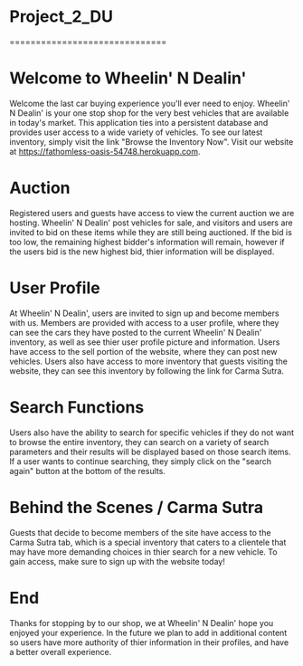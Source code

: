 # Project_2_DU
==============================
# Welcome to Wheelin' N Dealin'
Welcome the last car buying experience you'll ever need to enjoy. Wheelin' N Dealin' is your one stop shop for the very best vehicles that are available in today's market. This application ties into a persistent database and provides user access to a wide variety of vehicles. To see our latest inventory, simply visit the link "Browse the Inventory Now". Visit our website at https://fathomless-oasis-54748.herokuapp.com.

# Auction
Registered users and guests have access to view the current auction we are hosting. Wheelin' N Dealin' post vehicles for sale, and visitors and users are invited to bid on these items while they are still being auctioned. If the bid is too low, the remaining highest bidder's information will remain, however if the users bid is the new highest bid, thier information will be displayed.

# User Profile
At Wheelin' N Dealin', users are invited to sign up and become members with us. Members are provided with access to a user profile, where they can see the cars they have posted to the current Wheelin' N Dealin' inventory, as well as see thier user profile picture and information. Users have access to the sell portion of the website, where they can post new vehicles. Users also have access to more inventory that guests visiting the website, they can see this inventory by following the link for Carma Sutra.

# Search Functions
Users also have the ability to search for specific vehicles if they do not want to browse the entire inventory, they can search on a variety of search parameters and their results will be displayed based on those search items. If a user wants to continue searching, they simply click on the "search again" button at the bottom of the results.

# Behind the Scenes / Carma Sutra
Guests that decide to become members of the site have access to the Carma Sutra tab, which is a special inventory that caters to a clientele that may have more demanding choices in thier search for a new vehicle. To gain access, make sure to sign up with the website today!

# End
Thanks for stopping by to our shop, we at Wheelin' N Dealin' hope you enjoyed your experience. In the future we plan to add in additional content so users have more authority of thier information in their profiles, and have a better overall experience.